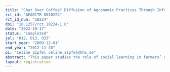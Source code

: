 ```yaml
---
title: "Chat Over Coffee? Diffusion of Agronomic Practices Through Information Networks in Rwanda"
rct_id: "AEARCTR-0010224"
rct_id_num: "10224"
doi: "10.1257/rct.10224-1.0"
date: "2022-10-17"
status: "completed"
jel: "O12, O13, O33"
start_year: "2009-12-01"
end_year: "2012-11-30"
pi: "Celine Zipfel celine.zipfel@hhs.se"
abstract: "This paper studies the role of social learning in farmers’ adoption of improved coffee practices, in the context of training field experiment in Rwanda. While the program improved knowledge of all trained best practices and strengthened social networks, detailed tree audits reveal limited impacts on adoption. We find no evidence of diffusion through farmers’ networks; instead, control households experienced negative spillovers in high treatment concentration areas. This explains much of the 7% higher yields of treatment farmers compared to the control post training. Our results highlight the challenges of information diffusion in agricultural extension programs."
layout: registration
---
```


